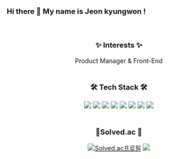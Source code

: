 
  
### Hi there 👋 My name is Jeon kyungwon !

<br>

<div align="center">


### ✨ Interests ✨
<div>Product Manager & Front-End
</div>

<br>

### 🛠 Tech Stack 🛠
<div>
<img src="https://img.shields.io/badge/C-A8B9CC?style=flat&logo=C&logoColor=white">
<img src="https://img.shields.io/badge/Python-3766AB?style=flat&logo=Python&logoColor=white"> 
<img src="https://img.shields.io/badge/Arduino-00979D?style=flat&logo=Arduino&logoColor=white">
<img src="https://img.shields.io/badge/Unity-FFFFFF?style=flat&logo=Unity&logoColor=white">
<img src="https://img.shields.io/badge/HTML5-E34F26?style=flat&logo=html5&logoColor=white">
<img src="https://img.shields.io/badge/CSS3-1572B6?style=flat&logo=css3&logoColor=white">
<img src="https://img.shields.io/badge/Javascript-ffb13b?style=flat&logo=javascript&logoColor=white">
<img src="https://img.shields.io/badge/React-61DAFB?style=flat-square&logo=React&logoColor=black"/>

</div>
  
<br>

### 🌟Solved.ac 🌟
[![Solved.ac프로필](http://mazassumnida.wtf/api/v2/generate_badge?boj=peterjkw)](https://solved.ac/peterjkw)
<a href="https://solved.ac/peterjkw"><img src="http://mazandi.herokuapp.com/api?handle=peterjkw&theme=warm"/></a>
